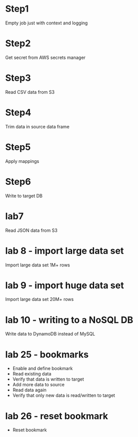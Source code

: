 # Step1
Empty job just with context and logging

# Step2
Get secret from AWS secrets manager

# Step3
Read CSV data from S3

# Step4
Trim data in source data frame

# Step5
Apply mappings

# Step6
Write to target DB

# lab7
Read JSON data from S3

# lab 8 - import large data set
Import large data set 1M+ rows

# lab 9 - import huge data set
Import large data set 20M+ rows

# lab 10 - writing to a NoSQL DB
Write data to DynamoDB instead of MySQL

# lab 25 - bookmarks
- Enable and define bookmark
- Read existing data
- Verify that data is written to target
- Add more data to source
- Read data again
- Verify that only new data is read/written to target

# lab 26 - reset bookmark
- Reset bookmark
